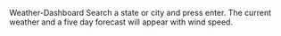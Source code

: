 Weather-Dashboard
Search a state or city and press enter. 
The current weather and a five day forecast will appear with wind speed. 


